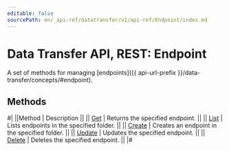 ```yaml
---
editable: false
sourcePath: en/_api-ref/datatransfer/v1/api-ref/Endpoint/index.md
---
```


# Data Transfer API, REST: Endpoint

A set of methods for managing [endpoints]({{ api-url-prefix
}}/data-transfer/concepts/#endpoint).

## Methods

#|
||Method | Description ||
|| [Get](get.md) | Returns the specified endpoint. ||
|| [List](list.md) | Lists endpoints in the specified folder. ||
|| [Create](create.md) | Creates an endpoint in the specified folder. ||
|| [Update](update.md) | Updates the specified endpoint. ||
|| [Delete](delete.md) | Deletes the specified endpoint. ||
|#